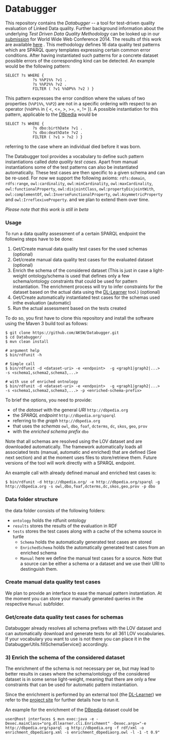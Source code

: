 Databugger
==========

This repository contains the *Databugger* -- a tool for test-driven quality evaluation of Linked Data quality.
Further background information about the underlying *Test Driven Data Quality Methodology* can be looked up in our [submission](http://svn.aksw.org/papers/2014/WWW_Databugger/public.pdf) for World Wide Web Conference 2014.
The results of this work are available [here](https://github.com/AKSW/Databugger/tree/master/data/archive/WWW_2014) . 
This methodology defines 16 data quality test patterns which are SPARQL query templates expressing certain common error conditions.
After having instantiated such patterns for a concrete dataset possible errors of the corresponding kind can be detected. An example would be the following pattern:

```
SELECT ?s WHERE {
            ?s %%P1%% ?v1 .
            ?s %%P2%% ?v2 .
            FILTER ( ?v1 %%OP%% ?v2 ) }
```
This pattern expresses the error condition where the values of two properties (`%%P1%%`, `%%P2`) are not in a specific ordering with respect to an operator (`%%OP%%` in { <, <=, >, >=, =, != }). A possible instantiation for this pattern, applicable to the [DBpedia](http://dbpedia.org) would be
```
SELECT ?s WHERE {
            ?s dbo:birthDate ?v1 .
            ?s dbo:deathDate ?v2 .
            FILTER ( ?v1 > ?v2 ) }
```
referring to the case where an individual died before it was born.

The Databugger tool provides a vocabulary to define such pattern instantiations called *data quality test cases*.
Apart from manual instantiations some of the test patterns can also be instantiated automatically.
These test cases are then specific to a given schema and can be re-used.
For now we support the following axioms: 
`rdfs:domain`,
`rdfs:range`,
`owl:cardinality`,
`owl:minCardinality`,
`owl:maxCardinality`,
`owl:functionalProperty`,
`owl:disjointClass`,
`owl:propertyDisjointWith`,
`owl:complementOf`,
`owl:InverseFunctionalProperty`,
`owl:AsymmetricProperty` and `owl:IrreflexiveProperty`.
and we plan to extend them over time.

*Please note that this work is still in beta*

### Usage

To run a data quality assessment of a certain SPARQL endpoint the following steps have to be done:

1. Get/Create manual data quality test cases for the used schemas (optional)
2. Get/create manual data quality test cases for the evaluated dataset (optional)
3. Enrich the schema of the considered dataset (This is just in case a light-weight ontology/schema is used that defines only a few schema/ontology constraints that could be used for pattern instantiation. 
   The enrichment process will try to infer constraints for the dataset based on the actual data using the [DL-Learner](http://dl-learner.org/Projects/DLLearner) tool.) (optional)
4. Get/Create automatically instantiated test cases for the schemas used inthe evaluation (automatic)
5. Run the actual assessment based on the tests created

To do so, you first have to clone this repository and install the software using the Maven 3 build tool as follows:
```console
$ git clone https://github.com/AKSW/Databugger.git
$ cd Databugger/
$ mvn clean install

# argument help
$ bin/rdfunit -h

# Simple call
$ bin/rdfunit -d <dataset-uri> -e <endpoint>  -g <graph1|graph2|...>  -s <schema1,schema2,schema3,...>

# with use of enriched ontnology
$ bin/rdfunit -d <dataset-uri> -e <endpoint>  -g <graph1|graph2|...>  -s <schema1,schema2,schema3,...> -p <enriched-schema-prefix>
```

To brief the options, you need to provide:
- of the *dataset* with the general *URI* `http://dbpedia.org`
- the *SPARQL endpoint* `http://dbpedia.org/sparql`
- referring to the *graph* `http://dbpedia.org`
- that uses the *schemas* `owl`, `dbo`, `foaf`, `dcterms`, `dc`, `skos`, `geo`, `prov`
- with the *enriched schema prefix* `dbo`



Note that all schemas are resolved using the LOV dataset and are downloaded automatically.
The framework automatically loads all associated tests (manual, automatic and enriched) that are defined (See next section) and at the moment uses files to store/retrieve them.
Future versions of the tool will work directly with a SPARQL endpoint.

An example call with already defined manual and enriched test cases is:
```console
$ bin/rdfunit -d http://dbpedia.org/ -e http://dbpedia.org/sparql -g http://dbpedia.org -s owl,dbo,foaf,dcterms,dc,skos,geo,prov -p dbo
```

### Data folder structure

the data folder consists of the following folders:
* `ontology` holds the rdfunit ontology
* `results` stores the results of the evaluation in RDF
* `tests` stores the test cases along with a cache of the schema source in turtle
    * `Schema` holds the automatically generated test cases are stored
    * `EnrichedSchema` holds the automatically generated test cases from an enriched schema
    * `Manual` here we define the manual test cases for a source. Note that a source can be either a schema or a dataset and we use their URI to destinguish them.


### Create manual data quality test cases

We plan to provide an interface to ease the manual pattern instantiation.
At the moment you can store your manually generated queries in the respective `Manual` subfolder.

### Get/create data quality test cases for schemas

Databugger already resolves all schema prefixes with the LOV dataset and can automatically download and generate tests for all 361 LOV vocabularies.
If your vocabulary you want to use is not there you can place it in the DatabuggerUtils.fillSchemaService() accordingly.

### 3) Enrich the schema of the considered dataset

The enrichment of the schema is not necessary per se, but may lead to better results in cases where the schema/ontology of the considered dataset is in some sense light-weight, meaning that there are only a few constraints that can be used for automatic pattern instantiation.

Since the enrichment is performed by an external tool (the [DL-Learner](http://dl-learner.org/Projects/DLLearner)) we refer to the [project site](http://dl-learner.org/wiki/SVNRun) for further details how to run it.

An example for the enrichment of the [DBpedia](http://dbpedia.org) dataset could be
```console
user@host interfaces $ mvn exec:java -e -Dexec.mainClass="org.dllearner.cli.Enrichment" -Dexec.args="-e http://dbpedia.org/sparql -g http://dbpedia.org -f rdf/xml -o enrichment_dbpediaorg.xml -s enrichment_dbpediaorg.owl -l -1 -t 0.9"
```
